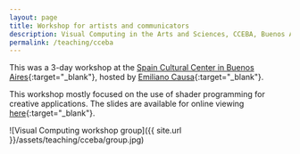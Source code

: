 ```yaml
---
layout: page
title: Workshop for artists and communicators
description: Visual Computing in the Arts and Sciences, CCEBA, Buenos Aires, Argentina (August 2017)
permalink: /teaching/cceba
---
```


This was a 3-day workshop at the [Spain Cultural Center in Buenos Aires](http://www.cceba.org.ar/){:target="_blank"}, hosted by [Emiliano Causa](http://www.emilianocausa.com.ar/){:target="_blank"}. 

This workshop mostly focused on the use of shader programming for creative applications. The slides are available for online viewing [here](https://codeanticode.github.io/curso-shaders){:target="_blank"}. 
 
![Visual Computing workshop group]({{ site.url }}/assets/teaching/cceba/group.jpg)
